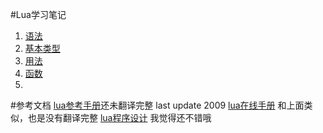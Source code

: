 #Lua学习笔记

1. [语法](https://github.com/KirinHuang/lua/tree/master/doc/syntax.md)
2. [基本类型](https://github.com/KirinHuang/lua/tree/master/doc/base_type.md)
3. [用法](https://github.com/KirinHuang/lua/tree/master/doc/usage.md)
4. [函数](https://github.com/KirinHuang/lua/tree/master/doc/function.md)
5. 


#参考文档
[lua参考手册](http://www.codingnow.com/2000/download/lua_manual.html)还未翻译完整 last update 2009
[lua在线手册](http://manual.luaer.cn/) 和上面类似，也是没有翻译完整
[lua程序设计](http://book.luaer.cn/) 我觉得还不错哦